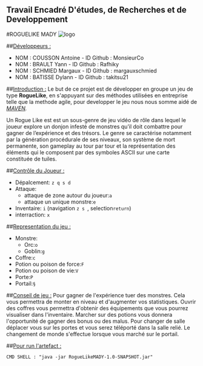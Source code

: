 ## Travail Encadré D'études, de Recherches et de Developpement
#ROGUELIKE MADY ![logo](https://camo.githubusercontent.com/4d163bf1a7370e0a80b888da3620a8ab2bf5c3dd067d131ada16305edf8308c6/68747470733a2f2f696d672e736869656c64732e696f2f62616467652f2d4a6176612d4646413631313f7374796c653d666c6174266c6f676f3d6a617661266c6f676f436f6c6f723d666666666666)


##<u>Développeurs :</u>

- NOM : COUSSON Antoine - ID Github : MonsieurCo
- NOM : BRAULT Yann - ID Github : Rafhiky
- NOM : SCHMIED Margaux - ID Github : margauxschmied
- NOM : BATISSE Dylann - ID Github : takitsu21



##<u>Introduction :</u>
Le but de ce projet est de développer en groupe un jeu de type <b>RogueLike</b>,
en s'appuyant sur des méthodes utilisées en entreprise telle que la methode agile, 
pour developper le jeu nous nous somme aidé de <i>[MAVEN](https://maven.apache.org/). </i>

Un Rogue Like est est un sous-genre de jeu vidéo de rôle 
dans lequel le joueur explore un donjon infesté de monstres qu’il doit combattre pour gagner de l’expérience et des trésors.
Le genre se caractérise notamment par la génération procédurale de ses niveaux, son système de mort permanente, 
son gameplay au tour par tour et la représentation des éléments qui le composent par des symboles ASCII sur une carte constituée de tuiles.




##<u>Contrôle du Joueur :</u>
 - Dépalcement: ``z q s d ``
 - Attaque: 
    - attaque de zone autour du joueur:``a``
    - attaque un unique monstre:``e``
 - Inventaire: ``i`` (navigation ``z s ``, selection``return``)
 - interraction: ``x``

##<u>Representation du jeu :</u>
- Monstre:
   - Orc:``o``
   - Goblin:``g``
- Coffre:``c``
- Potion ou poison de force:``F``
- Potion ou poison de vie:``V``
- Porte:``P``
- Portail:``§``

##<u>Conseil de jeu :</u>
Pour gagner de l'expérience tuer des monstres. Cela vous permettra de monter en niveau et d'augmenter vos statistiques.
Ouvrir des coffres vous permettra d'obtenir des équipements que vous pourrez visualiser dans l'inventaire.
Marcher sur des potions vous donnera l'opportunité de gagner des bonus ou des malus.
Pour changer de salle déplacer vous sur les portes et vous serez téléporté dans la salle relié.
Le changement de monde s'effectue lorsque vous marché sur le portail.





##<u>Pour run l'artefact : </u>
```
CMD SHELL : "java -jar RogueLikeMADY-1.0-SNAPSHOT.jar"
````